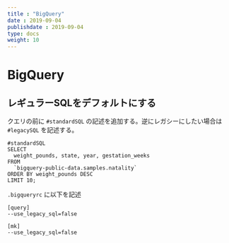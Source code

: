 ```yaml
---
title : "BigQuery"
date : 2019-09-04
publishdate : 2019-09-04
type: docs
weight: 10
---
```


# BigQuery


## レギュラーSQLをデフォルトにする

クエリの前に `#standardSQL` の記述を追加する。逆にレガシーにしたい場合は `#legacySQL` を記述する。


```{sql}
#standardSQL
SELECT
  weight_pounds, state, year, gestation_weeks
FROM
  `bigquery-public-data.samples.natality`
ORDER BY weight_pounds DESC
LIMIT 10;
```

`.bigqueryrc` に以下を記述

```
[query]
--use_legacy_sql=false

[mk]
--use_legacy_sql=false
```